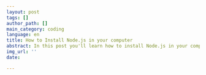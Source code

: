 ```yaml
---
layout: post
tags: []
author_path: []
main_category: coding
language: en
title: How to Install Node.js in your computer
abstract: In this post you'll learn how to install Node.js in your computer
img_url: ''
date: 

---
```

